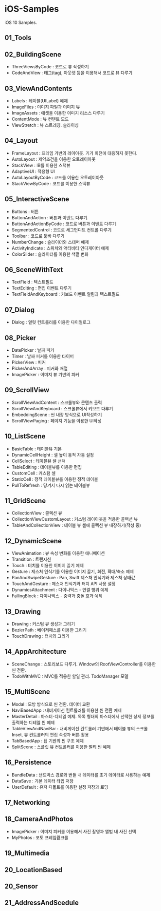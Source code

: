 # iOS-Samples
iOS 10 Samples.

## 01_Tools

## 02_BuildingScene

- ThreeViewsByCode :  코드로 뷰 작성하기
- CodeAndView : 태그(tag), 아웃렛 등을 이용해서 코드로 뷰 다루기

## 03_ViewAndContents

- Labels : 레이블(UILabel) 예제
- ImageFiles : 이미지 파일과 이미지 뷰
- ImageAssets : 애셋을 이용한 이미지 리소스 다루기
- ContentMode : 뷰 컨텐트 모드
- ViewStretch : 뷰 스트레칭. 슬라이싱

## 04_Layout

- FrameLayout : 프레임 기반의 레이아웃. 기기 회전에 대응하지 못한다.
- AutoLayout : 제약조건을 이용한 오토레이아웃
- StackView : IB를 이용한 스택뷰
- AdaptiveUI : 적응형 UI 
- AutoLayoutByCode : 코드를 이용한 오토레이아웃
- StackViewByCode : 코드를 이용한 스택뷰

## 05_InteractiveScene

- Buttons : 버튼 
- ButtonAndAction : 버튼과 이벤트 다루기.
- ButtonAndActionByCode : 코드로 버튼과 이벤트 다루기
- SegmentedControl : 코드로 세그먼디트 컨트롤 다루기
- Toolbar : 코드로 툴바 다루기
- NumberChange : 슬라이더와 스테퍼 예제
- ActivityIndicate : 스위치와 액티비티 인디게이터 예제
- ColorSlider : 슬라이더를 이용한 색깔 변화

## 06_SceneWithText

- TextField : 텍스트필드
- TextEditing : 편집 이벤트 다루기
- TextFieldAndKeyboard : 키보드 이벤트 알림과 텍스트필드

## 07_Dialog

- Dialog : 얼럿 컨트롤러를 이용한 다이얼로그

## 08_Picker

- DatePicker : 날짜 피커
- Timer : 날짜 피커를 이용한 타이머
- PickerView : 피커
- PickerAndArray : 피커와 배열
- ImagePicker : 이미지 뷰 기반의 피커

## 09_ScrollView

- ScrollViewAndContent : 스크롤뷰와 콘텐츠 출력
- ScrollViewAndKeyboard : 스크롤뷰에서 키보드 다루기
- EmbeddingScene : 씬 내장 방식으로 UI작성하기
- ScrollViewPaging : 페이지 기능을 이용한 UI작성

## 10_ListScene

- BasicTable : 테이블뷰 기본
- DynamicCellHeight : 셀 높이 동적 자동 설정
- CellSelect : 테이블뷰 셀 선택
- TableEditing : 테이블뷰를 이용한 편집
- CustomCell : 커스텀 셀
- StaticCell : 정적 테이블뷰를 이용한 정적 테이블
- PullToRefresh : 당겨서 다시 읽는 테이블뷰

## 11_GridScene

- CollectionView : 콜렉션 뷰
- CollectionViewCustomLayout : 커스텀 레이아웃을 적용한 콜렉션 뷰
- TableAndCollectionView : 테이블 뷰 셀에 콜렉션 뷰 내장하기(작성 중)

## 12_DynamicScene

- ViewAnimation : 뷰 속성 변화를 이용한 애니메이션
- Transition : 트랜지션
- Touch : 터치를 이용한 이미지 끌기 예제
- Gesture : 제스처 인식기를 이용한 이미지 끌기, 회전, 확대/축소 예제
- PanAndSwipeGesture : Pan, Swift 제스처 인식기와 제스처 상태값
- TouchAndGesture : 제스처 인식기와 터치 API 사용 설정
- DynamicsAttachment : 다이나믹스 - 연결 행위 예제
- FallingBlock : 다이나믹스 - 중력과 충돌 효과 예제

## 13_Drawing

- Drawing : 커스텀 뷰 생성과 그리기
- BezierPath : 베이저패스를 이용한 그리기
- TouchDrawing : 터치와 그리기

## 14_AppArchitecture

- SceneChange : 스토리보드 다루기. Window의 RootViewController를 이용한 씬 전환.
- TodoWithMVC : MVC를 적용한 할일 관리. TodoManager 모델

## 15_MultiScene

- Modal : 모방 방식으로 씬 전환. 데이터 교환
- NaviBasedApp : 내비게이션 컨트롤러를 이용한 씬 전환 예제
- MasterDetail : 마스터-디테일 예제. 목록 형태의 마스터에서 선택한 상세 정보를 출력하는 디테일 씬 예제
- TableViewAndNaviBar : 내비게이션 컨트롤러 기반에서 테이블 뷰의 스크롤 Inset, 뷰 컨트롤러의 편집 속성과 버튼 활용
- TabBasedApp : 탭 기반의 씬 구조 예제
- SplitScene : 스플릿 뷰 컨트롤러를 이용한 멀티 씬 예제

## 16_Persistence

- BundleData : 샌드박스 경로와 번들 내 데이터를 초기 데이터로 사용하는 예제
- DataSave : 기본 데이터 타입 저장
- UserDefault : 유저 디폴트를 이용한 설정 저장과 로딩

## 17_Networking

## 18_CameraAndPhotos

- ImagePicker : 이미지 피커를 이용해서 사진 촬영과 앨범 내 사진 선택
- MyPhotos : 포토 프레임웥크를

## 19_Multimedia

## 20_LocationBased

## 20_Sensor

## 21_AddressAndScedule